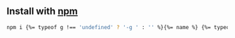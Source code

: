 ## Install with [npm](npmjs.org)

```bash
npm i {%= typeof g !== 'undefined' ? '-g ' : '' %}{%= name %} {%= typeof save !== 'undefined' ? '--save' : '--save-dev' %}
```